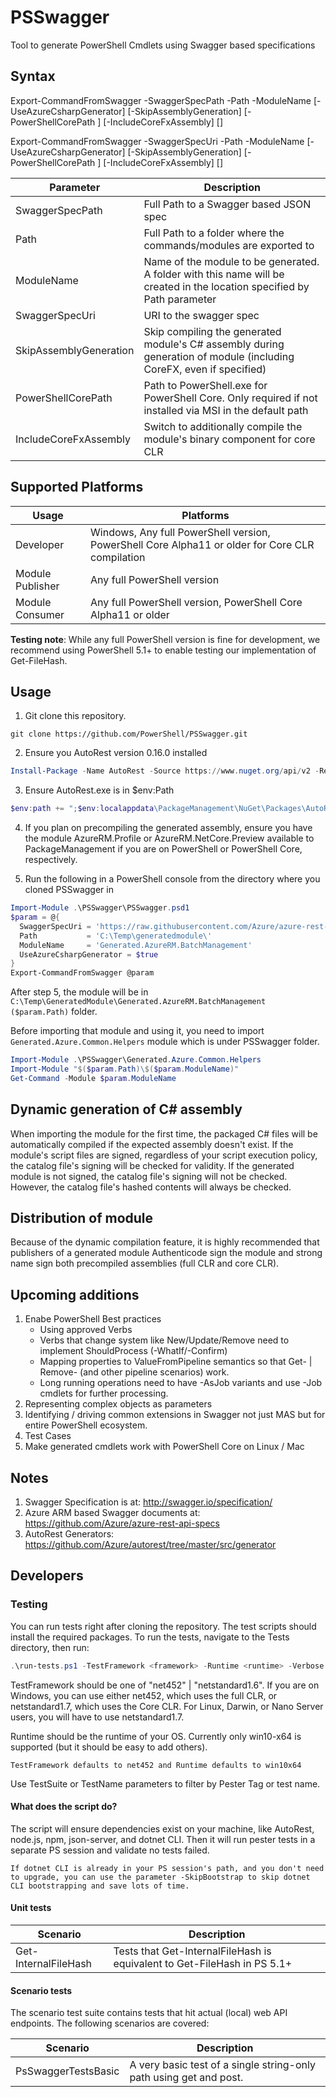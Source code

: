 # PSSwagger

Tool to generate PowerShell Cmdlets using Swagger based specifications

## Syntax

Export-CommandFromSwagger -SwaggerSpecPath <string> -Path <string> -ModuleName <string> [-UseAzureCsharpGenerator] [-SkipAssemblyGeneration] [-PowerShellCorePath <string>] [-IncludeCoreFxAssembly] [<CommonParameters>]

Export-CommandFromSwagger -SwaggerSpecUri <uri> -Path <string> -ModuleName <string> [-UseAzureCsharpGenerator] [-SkipAssemblyGeneration] [-PowerShellCorePath <string>] [-IncludeCoreFxAssembly] [<CommonParameters>]

| Parameter       | Description                           |
| ----------------| ------------------------------------- |
| SwaggerSpecPath | Full Path to a Swagger based JSON spec|
| Path            | Full Path to a folder where the commands/modules are exported to |
| ModuleName      | Name of the module to be generated. A folder with this name will be created in the location specified by Path parameter |
| SwaggerSpecUri  | URI to the swagger spec |
| SkipAssemblyGeneration      | Skip compiling the generated module's C# assembly during generation of module (including CoreFX, even if specified) |
| PowerShellCorePath      | Path to PowerShell.exe for PowerShell Core. Only required if not installed via MSI in the default path |
| IncludeCoreFxAssembly      | Switch to additionally compile the module's binary component for core CLR |

## Supported Platforms
| Usage | Platforms |
| ----------------| ------------------------------------- |
| Developer       | Windows, Any full PowerShell version, PowerShell Core Alpha11 or older for Core CLR compilation |
| Module Publisher| Any full PowerShell version |
| Module Consumer | Any full PowerShell version, PowerShell Core Alpha11 or older  |

**Testing note**: While any full PowerShell version is fine for development, we recommend using PowerShell 5.1+ to enable testing our implementation of Get-FileHash.

## Usage

1. Git clone this repository.
  ```code
  git clone https://github.com/PowerShell/PSSwagger.git
  ```

2. Ensure you AutoRest version 0.16.0 installed
  ```powershell
  Install-Package -Name AutoRest -Source https://www.nuget.org/api/v2 -RequiredVersion 0.16.0 -Scope CurrentUser
  ```   

3. Ensure AutoRest.exe is in $env:Path
  ```powershell
  $env:path += ";$env:localappdata\PackageManagement\NuGet\Packages\AutoRest.0.16.0\tools"
  ```

4. If you plan on precompiling the generated assembly, ensure you have the module AzureRM.Profile or AzureRM.NetCore.Preview available to PackageManagement if you are on PowerShell or PowerShell Core, respectively.

5. Run the following in a PowerShell console from the directory where you cloned PSSwagger in
  ```powershell
  Import-Module .\PSSwagger\PSSwagger.psd1
  $param = @{
    SwaggerSpecUri = 'https://raw.githubusercontent.com/Azure/azure-rest-api-specs/master/arm-batch/2015-12-01/swagger/BatchManagement.json'
    Path           = 'C:\Temp\generatedmodule\'
    ModuleName     = 'Generated.AzureRM.BatchManagement'
    UseAzureCsharpGenerator = $true
  }
  Export-CommandFromSwagger @param
  ```

After step 5, the module will be in `C:\Temp\GeneratedModule\Generated.AzureRM.BatchManagement ($param.Path)` folder.

Before importing that module and using it, you need to import `Generated.Azure.Common.Helpers` module which is under PSSwagger folder.
    
```powershell
Import-Module .\PSSwagger\Generated.Azure.Common.Helpers
Import-Module "$($param.Path)\$($param.ModuleName)"
Get-Command -Module $param.ModuleName
```

## Dynamic generation of C# assembly
When importing the module for the first time, the packaged C# files will be automatically compiled if the expected assembly doesn't exist. 
If the module's script files are signed, regardless of your script execution policy, the catalog file's signing will be checked for validity. 
If the generated module is not signed, the catalog file's signing will not be checked. However, the catalog file's hashed contents will always be checked.

## Distribution of module
Because of the dynamic compilation feature, it is highly recommended that publishers of a generated module Authenticode sign the module and strong name sign both precompiled assemblies (full CLR and core CLR).

## Upcoming additions

1. Enabe PowerShell Best practices
   * Using approved Verbs
   * Verbs that change system like New/Update/Remove need to implement ShouldProcess (-WhatIf/-Confirm)
   * Mapping properties to ValueFromPipeline semantics so that  Get-<Noun> | Remove-<Noun>  (and other pipeline scenarios) work.
   * Long running operations need to have -AsJob variants and use -Job cmdlets for further processing.
2. Representing complex objects as parameters
3. Identifying / driving common extensions in Swagger not just MAS but for entire PowerShell ecosystem.
4. Test Cases
5. Make generated cmdlets work with PowerShell Core on Linux / Mac

## Notes

1. Swagger Specification is at: http://swagger.io/specification/
2. Azure ARM based Swagger documents at: https://github.com/Azure/azure-rest-api-specs
3. AutoRest Generators: https://github.com/Azure/autorest/tree/master/src/generator

## Developers

###  Testing
You can run tests right after cloning the repository. The test scripts should install the required packages. To run the tests, navigate to the Tests directory, then run:

```powershell
.\run-tests.ps1 -TestFramework <framework> -Runtime <runtime> -Verbose -TestSuite <TestSuite> -TestName <TestName>
```

TestFramework should be one of "net452" | "netstandard1.6". If you are on Windows, you can use either net452, which uses the full CLR, or netstandard1.7, which uses the Core CLR. For Linux, Darwin, or Nano Server users, you will have to use netstandard1.7.

Runtime should be the runtime of your OS. Currently only win10-x64 is supported (but it should be easy to add others).

    TestFramework defaults to net452 and Runtime defaults to win10x64

Use TestSuite or TestName parameters to filter by Pester Tag or test name.

#### What does the script do?
The script will ensure dependencies exist on your machine, like AutoRest, node.js, npm, json-server, and dotnet CLI. Then it will run pester tests in a separate PS session and validate no tests failed.

    If dotnet CLI is already in your PS session's path, and you don't need to upgrade, you can use the parameter -SkipBootstrap to skip dotnet CLI bootstrapping and save lots of time.

#### Unit tests
| Scenario        | Description                           |
| ----------------| ------------------------------------- |
| Get-InternalFileHash | Tests that Get-InternalFileHash is equivalent to Get-FileHash in PS 5.1+ |

#### Scenario tests
The scenario test suite contains tests that hit actual (local) web API endpoints. The following scenarios are covered:

| Scenario        | Description                           |
| ----------------| ------------------------------------- |
| PsSwaggerTestsBasic | A very basic test of a single string-only path using get and post.|